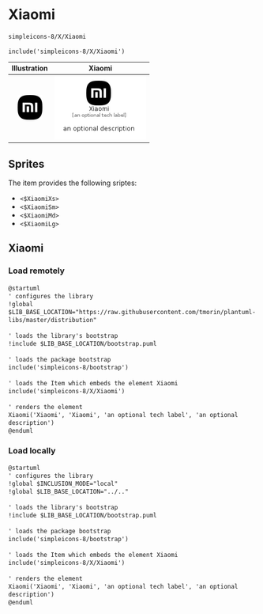 # Xiaomi


```text
simpleicons-8/X/Xiaomi
```

```text
include('simpleicons-8/X/Xiaomi')
```



| Illustration | Xiaomi |
| :---: | :---: |
| ![illustration for Illustration](../../simpleicons-8/X/Xiaomi.png) | ![illustration for Xiaomi](../../simpleicons-8/X/Xiaomi.Local.png) |



## Sprites
The item provides the following sriptes:

- `<$XiaomiXs>`
- `<$XiaomiSm>`
- `<$XiaomiMd>`
- `<$XiaomiLg>`





## Xiaomi

### Load remotely
```plantuml
@startuml
' configures the library
!global $LIB_BASE_LOCATION="https://raw.githubusercontent.com/tmorin/plantuml-libs/master/distribution"

' loads the library's bootstrap
!include $LIB_BASE_LOCATION/bootstrap.puml

' loads the package bootstrap
include('simpleicons-8/bootstrap')

' loads the Item which embeds the element Xiaomi
include('simpleicons-8/X/Xiaomi')

' renders the element
Xiaomi('Xiaomi', 'Xiaomi', 'an optional tech label', 'an optional description')
@enduml
```

### Load locally
```plantuml
@startuml
' configures the library
!global $INCLUSION_MODE="local"
!global $LIB_BASE_LOCATION="../.."

' loads the library's bootstrap
!include $LIB_BASE_LOCATION/bootstrap.puml

' loads the package bootstrap
include('simpleicons-8/bootstrap')

' loads the Item which embeds the element Xiaomi
include('simpleicons-8/X/Xiaomi')

' renders the element
Xiaomi('Xiaomi', 'Xiaomi', 'an optional tech label', 'an optional description')
@enduml
```

